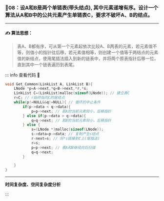 ### :page_with_curl:08：设A和B是两个单链表(带头结点), 其中元素递增有序。设计一个算法从A和B中的公共元素产生单链表C，要求不破坏A、B的结点。
---

#### :writing_hand: 算法思想：
>   表A、B都有序，可从第一个元素起依次比较A、B两表的元素，若元素值不等，则值小的指针往后移，若元素值相等，则创建一个值等于两结点的元素值的新结点，使用尾插法插入到新的链表中，并将两个原表指针后移一位，直到其中一个链表遍历到表尾。

::: info  查看代码 :cup_with_straw:
```C 
void Get_Common(LinkList A, LinkList B){
    LNode *p=A->next,*q=B->next,*r,*s;
    LinkList C=(LinkList)malloc(sizeof(LNode)); // 建立表C
    r=C; // r始终指向C的尾结点
    while(p!=NULL&&q!=NULL){ // 循环的中止条件
        if(p->data < q->data){
            p=p->next; // 若A的当前元素较小，后移指针
        } else if(p->data > q->data){
            q=q->next; // 若B的当前元素较小，后移指针
        } else {
            s=(LNode *)malloc(sizeof(LNode));
            s->data=p->data; // 复制产生s结点
            r-next=s; // 将*s链接到C上(尾插法)
            r=s;
            p=p->next; // 表A和B继续向后扫描
            q=q->next;
        }

    }
}
```
---
**时间复杂度、空间复杂度分析**
> 
:::


